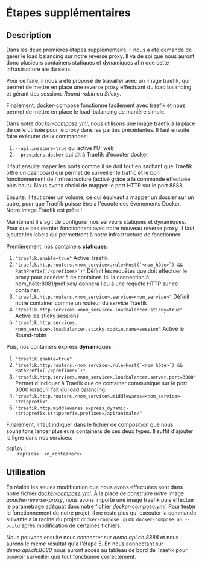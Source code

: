 # Étapes supplémentaires

## Description
Dans les deux premières étapes supplémentaire, il nous a été demandé de gérer le load balancing sur
notre reverse proxy. Il va de soi que nous auront donc plusieurs containers statiques et dynamiques afin
que cette infrastructure aie du sens.

Pour ce faire, il nous a été proposé de travailler avec un image traefik, qui permet de mettre en place
une reverse proxy effectuant du load balancing et gérant des sessions *Round-robin* ou *Sticky*.

Finalement, docker-compose fonctionne facilement avec traefik et nous permet de mettre en place le load-balancing
de manière simple.

Dans notre [*docker-compose.yml*](./docker-compose.yml), nous utilisons une image traefik à la place de celle utilisée
pour le proxy dans les parties précédentes. Il faut ensuite faire exécuter deux commandes:
1. ``--api.insecure=true`` qui active l'UI web
2. ``--providers.docker`` qui dit à Traefik d'écouter docker

Il faut ensuite maper les ports comme il se doit tout en sachant que Traefik offre un dashboard qui permet
de surveiller le traffic et le bon fonctionnement de l'infrastructure (activé grâce à la commande effectuée
plus haut). Nous avons choisi de mapper le port HTTP sur le port 8888.

Ensuite, il faut créer un volume, ce qui équivaut à mapper un dossier sur un autre, pour que Traefik
puisse être à l'écoute des évenements Docker. Notre image Traefik est prête !

Maintenant il s'agit de configurer nos serveurs statiques et dynamiques. Pour que ces dernier fonctionnent avec notre
nouveau reverse proxy, il faut ajouter les labels qui permettront à notre infrastructure de fonctionner:

Premièrement, nos containers **statiques**:
1. ``"traefik.enable=true"`` Active Traefik
2. ``"traefik.http.routers.<nom_service>.rule=Host(`<nom_hôte>`) && PathPrefix(`/<prefixes>`)"`` Définit les requêtes que
doit effectuer le proxy pour accéder à ce container. Ici la connection à nom_hôte:8081/prefixes/ donnera lieu à une
requête HTTP sur ce container. 
3. ``"traefik.http.routers.<nom_service>.service=<nom_service>"`` Définit notre container comme un routeur du service
Traefik
4. ``"traefik.http.services.<nom_service>.loadbalancer.sticky=true"`` Active les sticky sessions
5. ``"traefik.http.services.<nom_service>.loadbalancer.sticky.cookie.name=session"`` Active le Round-robin

Puis, nos containers express **dynamiques**:
1. ``"traefik.enable=true"``
2. ``"traefik.http.routers.<nom_service>.rule=Host(`<nom_hôte>`) && PathPrefix(`/<prefixes>`)"``
3. ``"traefik.http.services.<nom_service>.loadbalancer.server.port=3000"`` Permet d'indiquer à Traefik que ce container
communique sur le port 3000 lorsqu'il fait du load balancing.
4. ``"traefik.http.routers.<nom_service>.middlewares=<nom_service>-stripprefix"``
5. ``"traefik.http.middlewares.express_dynamic-stripprefix.stripprefix.prefixes=/api/animals/"``

Finalement, il faut indiquer dans le fichier de composition que nous souhaitons lancer plusieurs containers de ces deux
types. Il suffit d'ajouter la ligne dans nos services:

```
deploy:
    replicas: <n_containers>
```

## Utilisation
En réalité les seules modification que nous avons effectuées sont dans notre fichier [*docker-compose.yml*](./docker-compose.yml).
À la place de construire notre image *apache-reverse-proxy*, nous avons importé une image traefik puis effectué
le paramétrage adéquat dans notre fichier [*docker-compose.yml*](./docker-compose.yml).
Pour tester le fonctionnement de notre projet, il ne reste plus qu' exécuter la commande suivante à la racine du projet:
``docker-compose up`` ou ``docker-compose up --build`` après modification de certaines fichiers.

Nous pouvons ensuite nous connecter sur *demo.api.ch:8888* et nous aurons le même résultat qu'à l'étape 5. En nous
connectant sur *demo.api.ch:8080* nous auront accès au tableau de bord de Traefik pour pouvoir surveiller que tout
fonctionne correctement.